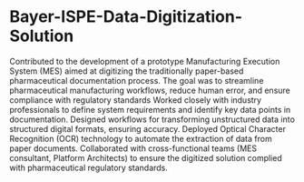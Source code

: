 # Bayer-ISPE-Data-Digitization-Solution

Contributed to the development of a prototype Manufacturing Execution System (MES) aimed at digitizing the traditionally paper-based pharmaceutical documentation process. The goal was to streamline pharmaceutical manufacturing workflows, reduce human error, and ensure compliance with regulatory standards
Worked closely with industry professionals to define system requirements and identify key data points in documentation.
Designed workflows for transforming unstructured data into structured digital formats, ensuring accuracy.
Deployed Optical Character Recognition (OCR) technology to automate the extraction of data from paper documents.
Collaborated with cross-functional teams (MES consultant, Platform Architects) to ensure the digitized solution complied with pharmaceutical regulatory standards.
